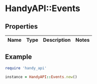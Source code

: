 # HandyAPI::Events

## Properties

| Name | Type | Description | Notes |
| ---- | ---- | ----------- | ----- |

## Example

```ruby
require 'handy_api'

instance = HandyAPI::Events.new()
```

